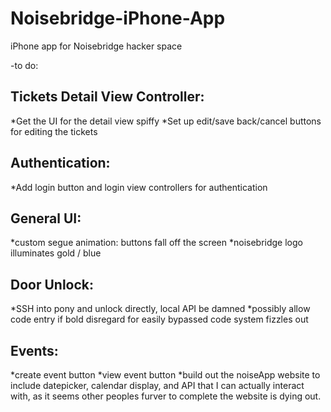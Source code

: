 Noisebridge-iPhone-App
======================

iPhone app for Noisebridge hacker space

-to do:

Tickets Detail View Controller:
-------------------------------
*Get the UI for the detail view spiffy
*Set up edit/save back/cancel buttons for editing the tickets

Authentication:
---------------
*Add login button and login view controllers for authentication

General UI:
-----------
*custom segue animation: buttons fall off the screen
*noisebridge logo illuminates gold / blue

Door Unlock:
------------
*SSH into pony and unlock directly, local API be damned
*possibly allow code entry if bold disregard for easily bypassed code system fizzles out

Events:
-------
*create event button
*view event button
*build out the noiseApp website to include datepicker, calendar display, and API that I can actually interact with,
 as it seems other peoples furver to complete the website is dying out.
